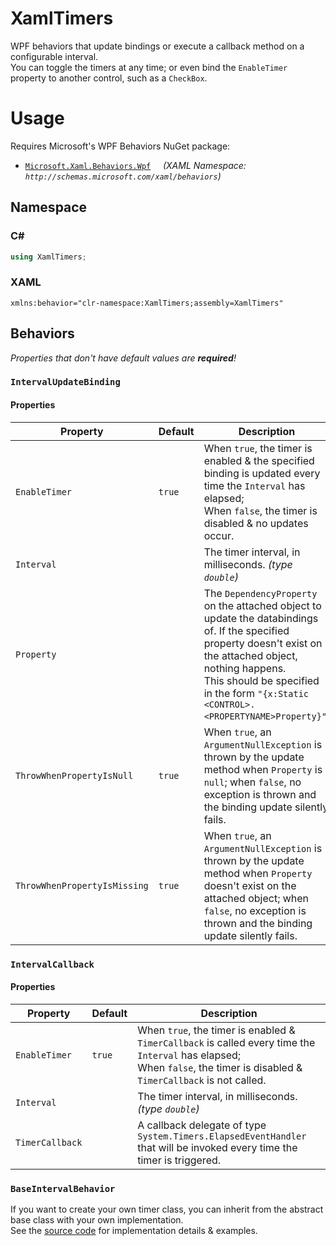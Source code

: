 # XamlTimers

WPF behaviors that update bindings or execute a callback method on a configurable interval.  
You can toggle the timers at any time; or even bind the `EnableTimer` property to another control, such as a `CheckBox`.  

# Usage

Requires Microsoft's WPF Behaviors NuGet package:  

 - [`Microsoft.Xaml.Behaviors.Wpf`](https://www.nuget.org/packages/Microsoft.Xaml.Behaviors.Wpf) &nbsp;&nbsp;&nbsp; *(XAML Namespace: `http://schemas.microsoft.com/xaml/behaviors`)*


## Namespace

### C#
```csharp
using XamlTimers;
```

### XAML
```xaml
xmlns:behavior="clr-namespace:XamlTimers;assembly=XamlTimers"
```

## Behaviors

*Properties that don't have default values are **required**!*

### `IntervalUpdateBinding`

#### Properties

| Property        | Default | Description |
|-----------------|---------|-------------|
| `EnableTimer`   | `true`  | When `true`, the timer is enabled & the specified binding is updated every time the `Interval` has elapsed;<br/>When `false`, the timer is disabled & no updates occur. |
| `Interval`      |         | The timer interval, in milliseconds. *(type `double`)* |
| `Property`      |         | The `DependencyProperty` on the attached object to update the databindings of. If the specified property doesn't exist on the attached object, nothing happens.<br/>This should be specified in the form `"{x:Static <CONTROL>.<PROPERTYNAME>Property}"`. |
| `ThrowWhenPropertyIsNull` | `true` | When `true`, an `ArgumentNullException` is thrown by the update method when `Property` is `null`; when `false`, no exception is thrown and the binding update silently fails. |
| `ThrowWhenPropertyIsMissing` | `true` | When `true`, an `ArgumentNullException` is thrown by the update method when `Property` doesn't exist on the attached object; when `false`, no exception is thrown and the binding update silently fails. |

### `IntervalCallback`

#### Properties

| Property        | Default | Description |
|-----------------|---------|-------------|
| `EnableTimer`   | `true`  | When `true`, the timer is enabled & `TimerCallback` is called every time the `Interval` has elapsed;<br/>When `false`, the timer is disabled & `TimerCallback` is not called. |
| `Interval`      |         | The timer interval, in milliseconds. *(type `double`)* |
| `TimerCallback` |         | A callback delegate of type `System.Timers.ElapsedEventHandler` that will be invoked every time the timer is triggered. |

### `BaseIntervalBehavior`

If you want to create your own timer class, you can inherit from the abstract base class with your own implementation.  
See the [source code](BaseIntervalBehavior.cs) for implementation details & examples.  
